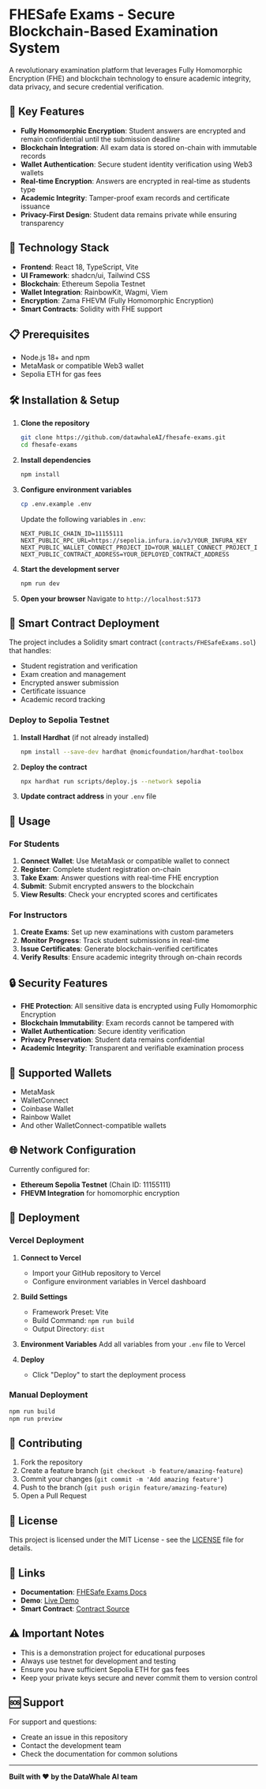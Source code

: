 # FHESafe Exams - Secure Blockchain-Based Examination System

A revolutionary examination platform that leverages Fully Homomorphic Encryption (FHE) and blockchain technology to ensure academic integrity, data privacy, and secure credential verification.

## 🔐 Key Features

- **Fully Homomorphic Encryption**: Student answers are encrypted and remain confidential until the submission deadline
- **Blockchain Integration**: All exam data is stored on-chain with immutable records
- **Wallet Authentication**: Secure student identity verification using Web3 wallets
- **Real-time Encryption**: Answers are encrypted in real-time as students type
- **Academic Integrity**: Tamper-proof exam records and certificate issuance
- **Privacy-First Design**: Student data remains private while ensuring transparency

## 🚀 Technology Stack

- **Frontend**: React 18, TypeScript, Vite
- **UI Framework**: shadcn/ui, Tailwind CSS
- **Blockchain**: Ethereum Sepolia Testnet
- **Wallet Integration**: RainbowKit, Wagmi, Viem
- **Encryption**: Zama FHEVM (Fully Homomorphic Encryption)
- **Smart Contracts**: Solidity with FHE support

## 📋 Prerequisites

- Node.js 18+ and npm
- MetaMask or compatible Web3 wallet
- Sepolia ETH for gas fees

## 🛠️ Installation & Setup

1. **Clone the repository**
   ```bash
   git clone https://github.com/datawhaleAI/fhesafe-exams.git
   cd fhesafe-exams
   ```

2. **Install dependencies**
   ```bash
   npm install
   ```

3. **Configure environment variables**
   ```bash
   cp .env.example .env
   ```
   
   Update the following variables in `.env`:
   ```env
   NEXT_PUBLIC_CHAIN_ID=11155111
   NEXT_PUBLIC_RPC_URL=https://sepolia.infura.io/v3/YOUR_INFURA_KEY
   NEXT_PUBLIC_WALLET_CONNECT_PROJECT_ID=YOUR_WALLET_CONNECT_PROJECT_ID
   NEXT_PUBLIC_CONTRACT_ADDRESS=YOUR_DEPLOYED_CONTRACT_ADDRESS
   ```

4. **Start the development server**
   ```bash
   npm run dev
   ```

5. **Open your browser**
   Navigate to `http://localhost:5173`

## 🔧 Smart Contract Deployment

The project includes a Solidity smart contract (`contracts/FHESafeExams.sol`) that handles:

- Student registration and verification
- Exam creation and management
- Encrypted answer submission
- Certificate issuance
- Academic record tracking

### Deploy to Sepolia Testnet

1. **Install Hardhat** (if not already installed)
   ```bash
   npm install --save-dev hardhat @nomicfoundation/hardhat-toolbox
   ```

2. **Deploy the contract**
   ```bash
   npx hardhat run scripts/deploy.js --network sepolia
   ```

3. **Update contract address** in your `.env` file

## 🎯 Usage

### For Students

1. **Connect Wallet**: Use MetaMask or compatible wallet to connect
2. **Register**: Complete student registration on-chain
3. **Take Exam**: Answer questions with real-time FHE encryption
4. **Submit**: Submit encrypted answers to the blockchain
5. **View Results**: Check your encrypted scores and certificates

### For Instructors

1. **Create Exams**: Set up new examinations with custom parameters
2. **Monitor Progress**: Track student submissions in real-time
3. **Issue Certificates**: Generate blockchain-verified certificates
4. **Verify Results**: Ensure academic integrity through on-chain records

## 🔒 Security Features

- **FHE Protection**: All sensitive data is encrypted using Fully Homomorphic Encryption
- **Blockchain Immutability**: Exam records cannot be tampered with
- **Wallet Authentication**: Secure identity verification
- **Privacy Preservation**: Student data remains confidential
- **Academic Integrity**: Transparent and verifiable examination process

## 📱 Supported Wallets

- MetaMask
- WalletConnect
- Coinbase Wallet
- Rainbow Wallet
- And other WalletConnect-compatible wallets

## 🌐 Network Configuration

Currently configured for:
- **Ethereum Sepolia Testnet** (Chain ID: 11155111)
- **FHEVM Integration** for homomorphic encryption

## 🚀 Deployment

### Vercel Deployment

1. **Connect to Vercel**
   - Import your GitHub repository to Vercel
   - Configure environment variables in Vercel dashboard

2. **Build Settings**
   - Framework Preset: Vite
   - Build Command: `npm run build`
   - Output Directory: `dist`

3. **Environment Variables**
   Add all variables from your `.env` file to Vercel

4. **Deploy**
   - Click "Deploy" to start the deployment process

### Manual Deployment

```bash
npm run build
npm run preview
```

## 🤝 Contributing

1. Fork the repository
2. Create a feature branch (`git checkout -b feature/amazing-feature`)
3. Commit your changes (`git commit -m 'Add amazing feature'`)
4. Push to the branch (`git push origin feature/amazing-feature`)
5. Open a Pull Request

## 📄 License

This project is licensed under the MIT License - see the [LICENSE](LICENSE) file for details.

## 🔗 Links

- **Documentation**: [FHESafe Exams Docs](https://docs.fhesafe-exams.com)
- **Demo**: [Live Demo](https://fhesafe-exams.vercel.app)
- **Smart Contract**: [Contract Source](contracts/FHESafeExams.sol)

## ⚠️ Important Notes

- This is a demonstration project for educational purposes
- Always use testnet for development and testing
- Ensure you have sufficient Sepolia ETH for gas fees
- Keep your private keys secure and never commit them to version control

## 🆘 Support

For support and questions:
- Create an issue in this repository
- Contact the development team
- Check the documentation for common solutions

---

**Built with ❤️ by the DataWhale AI team**
